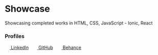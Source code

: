 # Showcase
Showcasing completed works in HTML, CSS, JavaScript - Ionic, React
<h3>Profiles</h3>

<a href="https://www.linkedin.com/in/le-roi-claassen-front-end/"><img src="https://i.stack.imgur.com/gVE0j.png" width="15px">&nbsp;LinkedIn</a>
&nbsp;
<a href="https://github.com/Le-Roi777"><img src="https://github.githubassets.com/favicons/favicon.png" width="15px">&nbsp;GitHub</a>
&nbsp;
<a href="https://www.behance.net/Le-Roi"><img src="https://a5.behance.net/25c23a486e82fb34a8df59aa5c452bc9b91cd2ea/img/site/favicon.ico?cb=264615658" width="15px">&nbsp;Behance</a>

